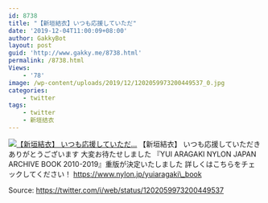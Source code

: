 ```yaml
---
id: 8738
title: "【新垣結衣】いつも応援していただ"
date: '2019-12-04T11:00:09+08:00'
author: GakkyBot
layout: post
guid: 'http://www.gakky.me/8738.html'
permalink: /8738.html
Views:
    - '78'
image: /wp-content/uploads/2019/12/1202059973200449537_0.jpg
categories:
    - twitter
tags:
    - twitter
    - 新垣结衣
---
```


[![【新垣結衣】
いつも応援していただ...](http://www.yui-aragaki.org/wp-content/uploads/2019/12/1202059973200449537_0.jpg)](http://www.yui-aragaki.org/wp-content/uploads/2019/12/1202059973200449537_0.jpg)
【新垣結衣】
いつも応援していただきありがとうございます
大変お待たせしました‍
『YUI ARAGAKI NYLON JAPAN ARCHIVE BOOK 2010-2019』重版が決定いたしました
詳しくはこちらをチェックしてください！
https://www.nylon.jp/yuiaragaki\_book

Source: <https://twitter.com/i/web/status/1202059973200449537>
